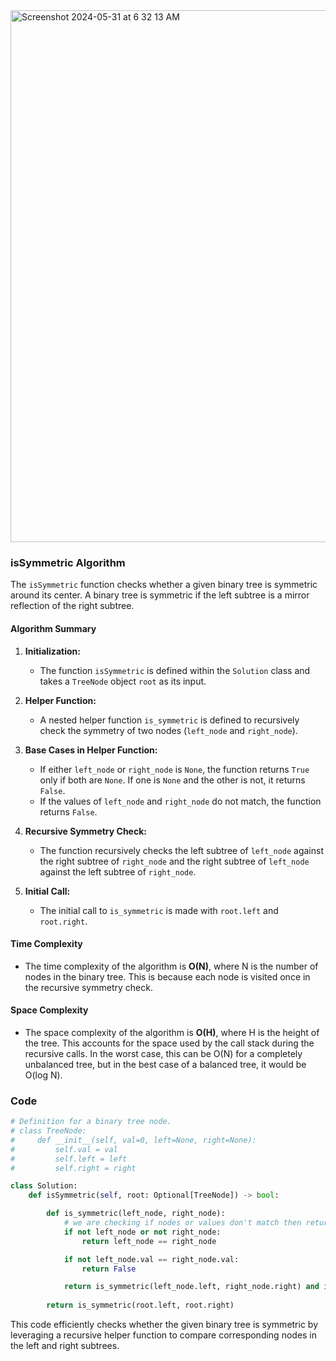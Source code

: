 <img width="851" alt="Screenshot 2024-05-31 at 6 32 13 AM" src="https://github.com/yadavanuj1996/algorithms-data-structures/assets/22169012/b2e2fe12-f217-44b4-a159-20976fe90c55">

### isSymmetric Algorithm

The `isSymmetric` function checks whether a given binary tree is symmetric around its center. A binary tree is symmetric if the left subtree is a mirror reflection of the right subtree.

#### Algorithm Summary

1. **Initialization:**
   - The function `isSymmetric` is defined within the `Solution` class and takes a `TreeNode` object `root` as its input.
   
2. **Helper Function:**
   - A nested helper function `is_symmetric` is defined to recursively check the symmetry of two nodes (`left_node` and `right_node`).

3. **Base Cases in Helper Function:**
   - If either `left_node` or `right_node` is `None`, the function returns `True` only if both are `None`. If one is `None` and the other is not, it returns `False`.
   - If the values of `left_node` and `right_node` do not match, the function returns `False`.

4. **Recursive Symmetry Check:**
   - The function recursively checks the left subtree of `left_node` against the right subtree of `right_node` and the right subtree of `left_node` against the left subtree of `right_node`.

5. **Initial Call:**
   - The initial call to `is_symmetric` is made with `root.left` and `root.right`.

#### Time Complexity 

- The time complexity of the algorithm is **O(N)**, where N is the number of nodes in the binary tree. This is because each node is visited once in the recursive symmetry check.

#### Space Complexity

- The space complexity of the algorithm is **O(H)**, where H is the height of the tree. This accounts for the space used by the call stack during the recursive calls. In the worst case, this can be O(N) for a completely unbalanced tree, but in the best case of a balanced tree, it would be O(log N).

### Code

```python
# Definition for a binary tree node.
# class TreeNode:
#     def __init__(self, val=0, left=None, right=None):
#         self.val = val
#         self.left = left
#         self.right = right

class Solution:
    def isSymmetric(self, root: Optional[TreeNode]) -> bool:

        def is_symmetric(left_node, right_node):
            # we are checking if nodes or values don't match then return False else keep looking for other nodes
            if not left_node or not right_node:
                return left_node == right_node

            if not left_node.val == right_node.val:
                return False

            return is_symmetric(left_node.left, right_node.right) and is_symmetric(left_node.right, right_node.left)  
        
        return is_symmetric(root.left, root.right)
```

This code efficiently checks whether the given binary tree is symmetric by leveraging a recursive helper function to compare corresponding nodes in the left and right subtrees.
